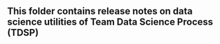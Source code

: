 ## This folder contains release notes on data science utilities of Team Data Science Process (TDSP)

